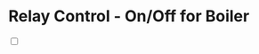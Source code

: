 


<html>

<head>
<link rel="stylesheet" type="text/css" href="style.css" />
</head>
<body>
<div class='container'>
 <h1>Relay Control - On/Off for Boiler</h1>

</div>

<div class="onoffswitch">
    <input type="checkbox" name="onoffswitch" class="onoffswitch-checkbox" id="myonoffswitch">
    <label class="onoffswitch-label" for="myonoffswitch">
        <span class="onoffswitch-inner"></span>
        <span class="onoffswitch-switch"></span>
    </label>
</div>

</body>
</html>
